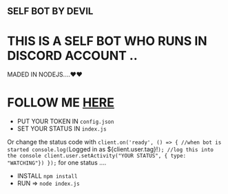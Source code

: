 ## SELF BOT BY DEVIL
# THIS IS A SELF BOT WHO RUNS IN DISCORD ACCOUNT ..
MADED IN NODEJS....❤️❤️

# FOLLOW ME [HERE](https://www.github.com/DEVILX1100/)


- PUT YOUR TOKEN IN `config.json`
- SET YOUR STATUS IN `index.js` 

Or change the status code with 
`client.on('ready', () => { //when bot is started
    console.log(`Logged in as ${client.user.tag}!`); //log this into the console
    client.user.setActivity("YOUR STATUS", { type: "WATCHING"}) });`
for one status ....

- INSTALL `npm install` 
- RUN => `node index.js`
